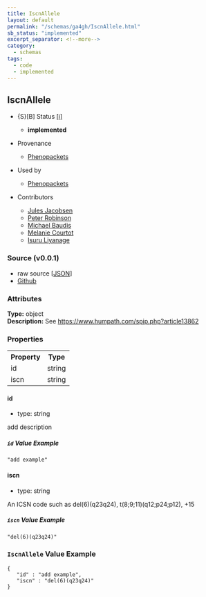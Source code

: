 ```yaml
---
title: IscnAllele
layout: default
permalink: "/schemas/ga4gh/IscnAllele.html"
sb_status: "implemented"
excerpt_separator: <!--more-->
category:
  - schemas
tags:
  - code
  - implemented
---
```



## IscnAllele

* {S}[B] Status  [[i]](https://schemablocks.org/about/sb-status-levels.html)
    - __implemented__

* Provenance  

    - [Phenopackets](https://github.com/phenopackets/phenopacket-schema/blob/master/docs/variant.rst)  
* Used by  

    - [Phenopackets](https://github.com/phenopackets/phenopacket-schema/blob/master/docs/variant.rst)  
* Contributors  

    - [Jules Jacobsen](https://orcid.org/0000-0002-3265-15918)  
    - [Peter Robinson](https://orcid.org/0000-0002-0736-91998)  
    - [Michael Baudis](https://orcid.org/0000-0002-9903-4248)  
    - [Melanie Courtot](https://orcid.org/0000-0002-9551-6370)  
    - [Isuru Liyanage](https://orcid.org/0000-0002-4839-5158)  
<!--more-->

### Source (v0.0.1)

* raw source [[JSON](./current/IscnAllele.json)]
* [Github](https://github.com/ga4gh-schemablocks/sb-phenopackets/blob/master/schemas/IscnAllele.yaml)

### Attributes
  
__Type:__ object  
__Description:__ See https://www.humpath.com/spip.php?article13862


### Properties

<table>
  <tr>
    <th>Property</th>
    <th>Type</th>
  </tr>
  <tr>
    <td>id</td>
    <td>string</td>
  </tr>
  <tr>
    <td>iscn</td>
    <td>string</td>
  </tr>

</table>


#### id

* type: string

add description

##### `id` Value Example  

```
"add example"
```

#### iscn

* type: string

An ICSN code such as del(6)(q23q24), t(8;9;11)(q12;p24;p12), +15

##### `iscn` Value Example  

```
"del(6)(q23q24)"
```


### `IscnAllele` Value Example  

```
{
   "id" : "add example",
   "iscn" : "del(6)(q23q24)"
}
```


